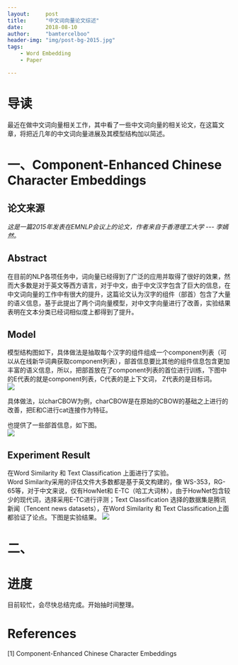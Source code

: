 ```yaml
---
layout:     post
title:      "中文词向量论文综述"
date:       2018-08-10
author:     "bamtercelboo"
header-img: "img/post-bg-2015.jpg"
tags:
    - Word Embedding
    - Paper

---
```



#  导读  #
最近在做中文词向量相关工作，其中看了一些中文词向量的相关论文，在这篇文章，将把近几年的中文词向量进展及其模型结构加以简述。


# 一、Component-Enhanced Chinese Character Embeddings #

## 论文来源 ##
*这是一篇2015年发表在EMNLP会议上的论文，作者来自于香港理工大学 --- 李嫣然。*

## Abstract ##
在目前的NLP各项任务中，词向量已经得到了广泛的应用并取得了很好的效果，然而大多数是对于英文等西方语言，对于中文，由于中文汉字包含了巨大的信息，在中文词向量的工作中有很大的提升，这篇论文认为汉字的组件（部首）包含了大量的语义信息，基于此提出了两个词向量模型，对中文字向量进行了改善，实验结果表明在文本分类已经词相似度上都得到了提升。

## Model ##
模型结构图如下，具体做法是抽取每个汉字的组件组成一个component列表（可以从在线新华词典获取component列表），部首信息要比其他的组件信息包含更加丰富的语义信息，所以，把部首放在了component列表的首位进行训练，下图中的E代表的就是component列表，C代表的是上下文词， Z代表的是目标词。    
![](https://i.imgur.com/PighS1W.jpg)

具体做法，以charCBOW为例，charCBOW是在原始的CBOW的基础之上进行的改善，把E和C进行cat连接作为特征。    

也提供了一些部首信息，如下图。  
![](https://i.imgur.com/KmB32WF.jpg)

## Experiment Result ##
在Word Similarity 和 Text Classification 上面进行了实验。  
Word Similarity采用的评估文件大多数都是基于英文构建的，像 WS-353，RG-65等，对于中文来说，仅有HowNet和 E-TC（哈工大词林），由于HowNet包含较少的现代词，选择采用E-TC进行评测；Text Classification  选择的数据集是腾讯新闻（Tencent news datasets），在Word Similarity 和 Text Classification上面都验证了论点。下图是实验结果。
![](https://i.imgur.com/99pznZG.jpg)



# 二、 #





#  进度  #
目前较忙，会尽快总结完成。开始抽时间整理。


# References  #
[1] Component-Enhanced Chinese Character Embeddings
 








